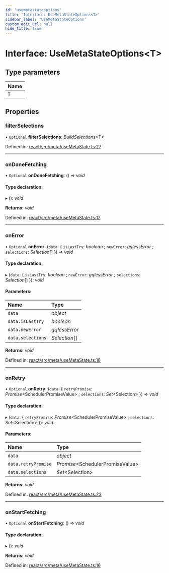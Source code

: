 ```yaml
---
id: 'usemetastateoptions'
title: 'Interface: UseMetaStateOptions<T>'
sidebar_label: 'UseMetaStateOptions'
custom_edit_url: null
hide_title: true
---
```


# Interface: UseMetaStateOptions<T\>

## Type parameters

| Name |
| :--- |
| `T`  |

## Properties

### filterSelections

• `Optional` **filterSelections**: _BuildSelections_<T\>

Defined in: [react/src/meta/useMetaState.ts:27](https://github.com/gqless/gqless/blob/master/packages/react/src/meta/useMetaState.ts#L27)

---

### onDoneFetching

• `Optional` **onDoneFetching**: () => _void_

#### Type declaration:

▸ (): _void_

**Returns:** _void_

Defined in: [react/src/meta/useMetaState.ts:17](https://github.com/gqless/gqless/blob/master/packages/react/src/meta/useMetaState.ts#L17)

---

### onError

• `Optional` **onError**: (`data`: { `isLastTry`: _boolean_ ; `newError`: _gqlessError_ ; `selections`: _Selection_[] }) => _void_

#### Type declaration:

▸ (`data`: { `isLastTry`: _boolean_ ; `newError`: _gqlessError_ ; `selections`: _Selection_[] }): _void_

#### Parameters:

| Name              | Type          |
| :---------------- | :------------ |
| `data`            | _object_      |
| `data.isLastTry`  | _boolean_     |
| `data.newError`   | _gqlessError_ |
| `data.selections` | _Selection_[] |

**Returns:** _void_

Defined in: [react/src/meta/useMetaState.ts:18](https://github.com/gqless/gqless/blob/master/packages/react/src/meta/useMetaState.ts#L18)

---

### onRetry

• `Optional` **onRetry**: (`data`: { `retryPromise`: _Promise_<SchedulerPromiseValue\> ; `selections`: _Set_<Selection\> }) => _void_

#### Type declaration:

▸ (`data`: { `retryPromise`: _Promise_<SchedulerPromiseValue\> ; `selections`: _Set_<Selection\> }): _void_

#### Parameters:

| Name                | Type                              |
| :------------------ | :-------------------------------- |
| `data`              | _object_                          |
| `data.retryPromise` | _Promise_<SchedulerPromiseValue\> |
| `data.selections`   | _Set_<Selection\>                 |

**Returns:** _void_

Defined in: [react/src/meta/useMetaState.ts:23](https://github.com/gqless/gqless/blob/master/packages/react/src/meta/useMetaState.ts#L23)

---

### onStartFetching

• `Optional` **onStartFetching**: () => _void_

#### Type declaration:

▸ (): _void_

**Returns:** _void_

Defined in: [react/src/meta/useMetaState.ts:16](https://github.com/gqless/gqless/blob/master/packages/react/src/meta/useMetaState.ts#L16)
